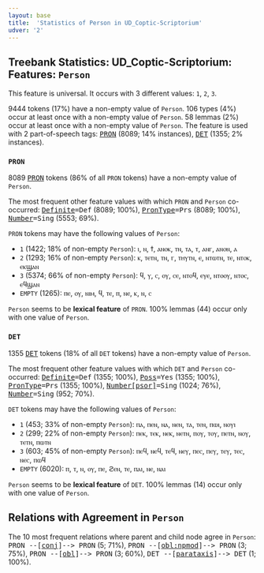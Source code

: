 ```yaml
---
layout: base
title:  'Statistics of Person in UD_Coptic-Scriptorium'
udver: '2'
---
```


## Treebank Statistics: UD_Coptic-Scriptorium: Features: `Person`

This feature is universal.
It occurs with 3 different values: `1`, `2`, `3`.

9444 tokens (17%) have a non-empty value of `Person`.
106 types (4%) occur at least once with a non-empty value of `Person`.
58 lemmas (2%) occur at least once with a non-empty value of `Person`.
The feature is used with 2 part-of-speech tags: <tt><a href="cop_scriptorium-pos-PRON.html">PRON</a></tt> (8089; 14% instances), <tt><a href="cop_scriptorium-pos-DET.html">DET</a></tt> (1355; 2% instances).

### `PRON`

8089 <tt><a href="cop_scriptorium-pos-PRON.html">PRON</a></tt> tokens (86% of all `PRON` tokens) have a non-empty value of `Person`.

The most frequent other feature values with which `PRON` and `Person` co-occurred: <tt><a href="cop_scriptorium-feat-Definite.html">Definite</a></tt><tt>=Def</tt> (8089; 100%), <tt><a href="cop_scriptorium-feat-PronType.html">PronType</a></tt><tt>=Prs</tt> (8089; 100%), <tt><a href="cop_scriptorium-feat-Number.html">Number</a></tt><tt>=Sing</tt> (5553; 69%).

`PRON` tokens may have the following values of `Person`:

* `1` (1422; 18% of non-empty `Person`): ⲓ, ⲛ, ϯ, ⲁⲛⲟⲕ, ⲧⲛ, ⲧⲁ, ⲧ, ⲁⲛⲅ, ⲁⲛⲟⲛ, ⲁ
* `2` (1293; 16% of non-empty `Person`): ⲕ, ⲧⲉⲧⲛ, ⲧⲛ, ⲅ, ⲧⲏⲩⲧⲛ, ⲉ, ⲛⲧⲱⲧⲛ, ⲧⲉ, ⲛⲧⲟⲕ, ⲉⲕϣⲁⲛ
* `3` (5374; 66% of non-empty `Person`): ϥ, ⲩ, ⲥ, ⲟⲩ, ⲥⲉ, ⲛⲧⲟϥ, ⲉⲩⲉ, ⲛⲧⲟⲟⲩ, ⲛⲧⲟⲥ, ⲉϥϣⲁⲛ
* `EMPTY` (1265): ⲡⲉ, ⲟⲩ, ⲛⲓⲙ, ϥ, ⲧⲉ, ⲡ, ⲛⲉ, ⲕ, ⲛ, ⲥ

`Person` seems to be **lexical feature** of `PRON`. 100% lemmas (44) occur only with one value of `Person`.

### `DET`

1355 <tt><a href="cop_scriptorium-pos-DET.html">DET</a></tt> tokens (18% of all `DET` tokens) have a non-empty value of `Person`.

The most frequent other feature values with which `DET` and `Person` co-occurred: <tt><a href="cop_scriptorium-feat-Definite.html">Definite</a></tt><tt>=Def</tt> (1355; 100%), <tt><a href="cop_scriptorium-feat-Poss.html">Poss</a></tt><tt>=Yes</tt> (1355; 100%), <tt><a href="cop_scriptorium-feat-PronType.html">PronType</a></tt><tt>=Prs</tt> (1355; 100%), <tt><a href="cop_scriptorium-feat-Number-psor.html">Number[psor]</a></tt><tt>=Sing</tt> (1024; 76%), <tt><a href="cop_scriptorium-feat-Number.html">Number</a></tt><tt>=Sing</tt> (952; 70%).

`DET` tokens may have the following values of `Person`:

* `1` (453; 33% of non-empty `Person`): ⲡⲁ, ⲡⲉⲛ, ⲛⲁ, ⲛⲉⲛ, ⲧⲁ, ⲧⲉⲛ, ⲡⲱⲓ, ⲛⲟⲩⲓ
* `2` (299; 22% of non-empty `Person`): ⲡⲉⲕ, ⲧⲉⲕ, ⲛⲉⲕ, ⲛⲉⲧⲛ, ⲡⲟⲩ, ⲧⲟⲩ, ⲡⲉⲧⲛ, ⲛⲟⲩ, ⲧⲉⲧⲛ, ⲡⲱⲧⲛ
* `3` (603; 45% of non-empty `Person`): ⲡⲉϥ, ⲛⲉϥ, ⲧⲉϥ, ⲛⲉⲩ, ⲡⲉⲥ, ⲡⲉⲩ, ⲧⲉⲩ, ⲧⲉⲥ, ⲛⲉⲥ, ⲡⲱϥ
* `EMPTY` (6020): ⲡ, ⲧ, ⲛ, ⲟⲩ, ⲡⲉ, ϩⲉⲛ, ⲧⲉ, ⲡⲁⲓ, ⲛⲉ, ⲛⲁⲓ

`Person` seems to be **lexical feature** of `DET`. 100% lemmas (14) occur only with one value of `Person`.

## Relations with Agreement in `Person`

The 10 most frequent relations where parent and child node agree in `Person`:
<tt>PRON --[<tt><a href="cop_scriptorium-dep-conj.html">conj</a></tt>]--> PRON</tt> (5; 71%),
<tt>PRON --[<tt><a href="cop_scriptorium-dep-obl-npmod.html">obl:npmod</a></tt>]--> PRON</tt> (3; 75%),
<tt>PRON --[<tt><a href="cop_scriptorium-dep-obl.html">obl</a></tt>]--> PRON</tt> (3; 60%),
<tt>DET --[<tt><a href="cop_scriptorium-dep-parataxis.html">parataxis</a></tt>]--> DET</tt> (1; 100%).

